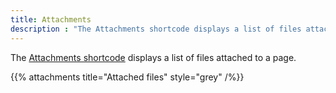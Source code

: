 ```yaml
---
title: Attachments
description : "The Attachments shortcode displays a list of files attached to a page."
---
```


The [Attachments shortcode](https://learn.netlify.com/en/shortcodes/attachments/) displays a list of files attached to a page.


{{% attachments title="Attached files" style="grey" /%}}

    
